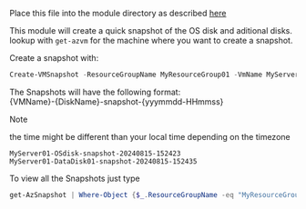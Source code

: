 Place this file into the module directory as described [here](../readme.md#install-cloud-modules)

This module will create a quick snapshot of the OS disk and aditional disks.   
lookup with  `get-azvm` for the machine where you want to create a snapshot.

Create a snapshot with:
```PowerShell
Create-VMSnapshot -ResourceGroupName MyResourceGroup01 -VmName MyServer01
```
The Snapshots will have the following format:  
{VMName}-{DiskName}-snapshot-{yyymmdd-HHmmss}

> [!NOTE]
> the time might be different than your local time depending on the timezone
```
MyServer01-OSdisk-snapshot-20240815-152423
MyServer01-DataDisk01-snapshot-20240815-152435
```
 
 To view all the Snapshots just type 
 ```PowerShell 
 get-AzSnapshot | Where-Object {$_.ResourceGroupName -eq "MyResourceGroup01"} | Select-Object Name
 ```